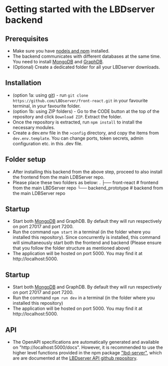 # Getting started with the LBDserver backend

## Prerequisites
* Make sure you have [nodejs and npm](https://nodejs.org/en/download/) installed.
* The backend communicates with different databases at the same time. You need to install [MongoDB](https://www.mongodb.com/try/download/community?tck=docs_server) and [GraphDB](https://www.ontotext.com/products/graphdb/graphdb-free/).
* (Optional) Create a dedicated folder for all your LBDserver downloads.

## Installation
* (option 1a: using [git](https://git-scm.com/download)) - run `git clone https://github.com/LBDserver/front-react.git` in your favourite terminal, in your favourite folder.
* (option 1b: using ZIP folders) - Go to the CODE button at the top of the repository and click `Download ZIP`. Extract the folder.
* Once the repository is extracted, run `npm install` to install the necessary modules.
* Create a dev.env file in the `>config` directory, and copy the items from `dev.env.template`. You can change ports, token secrets, admin configuration etc. in this .dev file. 

## Folder setup
* After installing this backend from the above step, proceed to also install the frontend from the main LDBServer repo.
* Please place these two folders as below:
    .
    ├── front-react                   # frontend from the main LBDServer repo
    └── backend_prototype            # backend from the main LDBServer repo

## Startup
* Start both [MongoDB](https://docs.mongodb.com/manual/tutorial/manage-mongodb-processes/) and GraphDB. By default they will run respectively on port 27017 and port 7200.
* Run the command `npm start` in a terminal (in the folder where you installed this repository). Since concurrently is installed, this command will simultaneously start both the frontend and backend (Please ensure that you follow the folder structure as mentioned above)
* The application will be hosted on port 5000. You may find it at http://localhost:5000.


## Startup
* Start both [MongoDB](https://docs.mongodb.com/manual/tutorial/manage-mongodb-processes/) and GraphDB. By default they will run respectively on port 27017 and port 7200.
* Run the command `npm run dev` in a terminal (in the folder where you installed this repository)
* The application will be hosted on port 5000. You may find it at http://localhost:5000.

## API
* The OpenAPI specifications are automatically generated and available on "http://localhost:5000/docs". However, it is recommended to use the higher level functions provided in the npm package ["lbd-server"](https://www.npmjs.com/package/lbd-server), which are are documented at the [LBDserver API github repository](https://github.com/LBDserver/API).
